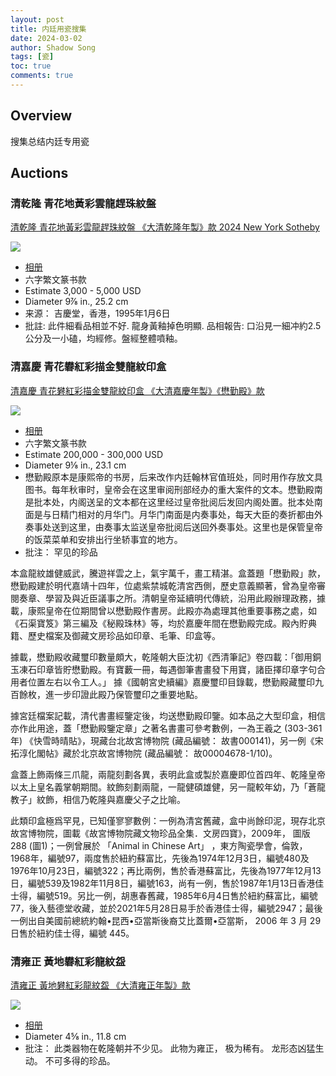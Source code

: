 ```yaml
---
layout: post
title: 内廷用瓷搜集
date: 2024-03-02
author: Shadow Song
tags: [瓷]
toc: true
comments: true
---
```


## Overview

搜集总结内廷专用瓷

	

## Auctions

### 清乾隆 青花地黃彩雲龍趕珠紋盤

[清乾隆 青花地黃彩雲龍趕珠紋盤 《大清乾隆年製》款 2024 New York Sotheby](https://www.sothebys.com/en/buy/auction/2024/important-chinese-art/an-underglaze-blue-and-yellow-enameled-dragon-dish?locale=en)

![](https://lh3.googleusercontent.com/pw/AP1GczOe23D-57bO188-HRWOJN4_x5Dh4x_Pr3tBnyz7JQDCtdHJcjsZBixXU4uXkIkjcmnPO_0PqaEcaciDzRIPGNCFB-KEdMHLazHO-j2Mj70qbMHxxZ1P6RHVFVEv8yJqBPXIGrSywrCt_S4KPvxM5Aw8Rg=w1294-h1294-s-no-gm?authuser=1)

- [相册](https://photos.app.goo.gl/Rwnkjpy5AtavpDNq5)
- 六字繁文篆书款
- Estimate 3,000 - 5,000 USD
- Diameter 9⅞ in., 25.2 cm
- 来源： 吉慶堂，香港，1995年1月6日
- 批註: 此件細看品相並不好. 龍身黃釉掉色明顯. 品相報告: 口沿見一細冲約2.5公分及一小磕，均經修。盤經整體噴釉。

### 清嘉慶 青花礬紅彩描金雙龍紋印盒

[清嘉慶 青花礬紅彩描金雙龍紋印盒 《大清嘉慶年製》《懋勤殿》款](https://www.sothebys.com/en/buy/auction/2024/important-chinese-art/a-rare-imperial-gilt-decorated-iron-red-and?locale=en)

![](https://lh3.googleusercontent.com/pw/AP1GczNORtU8Ivhl0ep6LaKMWaFv6Z3OZ_Wk6pCBADU5D-Uk9HOo8bZVAF73jo4fF_SG6bQfqxiheuVBgrlolsu72n4L-9vqpKG7hAWNhm3zefi4AYauMmOl6qhS1HCoR6wL20b8TW4XhDEdR2BClbq1IPdQuA=w1294-h1294-s-no-gm?authuser=1)

- [相册](https://photos.app.goo.gl/ptdErn48doU8pvAv6)
- 六字繁文篆书款
- Estimate 200,000 - 300,000 USD
- Diameter 9⅛ in., 23.1 cm
- 懋勤殿原本是康熙帝的书房，后来改作内廷翰林官值班处，同时用作存放文具图书。每年秋审时，皇帝会在这里审阅刑部经办的重大案件的文本。懋勤殿南是批本处，内阁送呈的文本都在这里经过皇帝批阅后发回内阁处置。批本处南面是与日精门相对的月华门。月华门南面是内奏事处，每天大臣的奏折都由外奏事处送到这里，由奏事太监送皇帝批阅后送回外奏事处。这里也是保管皇帝的饭菜菜单和安排出行坐轿事宜的地方。
- 批注： 罕见的珍品

本盒龍紋雄健威武，騰遊祥雲之上，氣宇萬千，畫工精湛。盒蓋題「懋勤殿」款，懋勤殿建於明代嘉靖十四年，位處紫禁城乾清宮西側，歷史意義顯著，曾為皇帝審閱奏章、學習及與近臣議事之所。清朝皇帝延續明代傳統，沿用此殿辦理政務，據載，康熙皇帝在位期間曾以懋勤殿作書房。此殿亦為處理其他重要事務之處，如《石渠寶笈》第三編及《秘殿珠林》等，均於嘉慶年間在懋勤殿完成。殿內貯典籍、歷史檔案及御藏文房珍品如印章、毛筆、印盒等。



據載，懋勤殿收藏璽印數量頗大，乾隆朝大臣沈初《西清筆記》卷四載：「御用銅玉凍石印章皆貯懋勤殿。有寶藪一冊，每遇御筆書畫發下用寶，諸臣擇印章字句合用者位置左右以令工人。」 據《國朝宮史續編》嘉慶璽印目錄載，懋勤殿藏璽印九百餘枚，進一步印證此殿乃保管璽印之重要地點。



據宮廷檔案記載，清代書畫經鑒定後，均送懋勤殿印鑒。如本品之大型印盒，相信亦作此用途，蓋「懋勤殿鑒定章」之著名書畫可參考數例，一為王羲之 (303-361年) 《快雪時晴貼》，現藏台北故宮博物院 (藏品編號： 故書000141)，另一例《宋拓淳化閣帖》藏於北京故宮博物院 (藏品編號： 故00004678-1/10)。



盒蓋上飾兩條三爪龍，兩龍刻劃各異，表明此盒或製於嘉慶即位首四年、乾隆皇帝以太上皇名義掌朝期間。紋飾刻劃兩龍，一龍健碩雄健，另一龍較年幼，乃「蒼龍教子」紋飾，相信乃乾隆與嘉慶父子之比喻。



此類印盒極爲罕見，已知僅寥寥數例：一例為清宮舊藏，盒中尚餘印泥，現存北京故宮博物院，圖載《故宮博物院藏文物珍品全集．文房四寶》，2009年， 圖版288 (圖1)；一例曾展於 「Animal in Chinese Art」 ，東方陶瓷學會，倫敦，1968年，編號97，兩度售於紐約蘇富比，先後為1974年12月3日，編號480及1976年10月23日，編號322；再比兩例，售於香港蘇富比，先後為1977年12月13日，編號539及1982年11月8日，編號163，尚有一例，售於1987年1月13日香港佳士得，編號519。另比一例，胡惠春舊藏，1985年6月4日售於紐約蘇富比，編號77，後入藝德堂收藏，並於2021年5月28日易手於香港佳士得，編號2947；最後一例出自美國前總統約翰•昆西•亞當斯後裔艾比蓋爾•亞當斯， 2006 年 3 月 29 日售於紐約佳士得，編號 445。

### 清雍正 黃地礬紅彩龍紋盌

[清雍正 黃地礬紅彩龍紋盌 《大清雍正年製》款](https://www.sothebys.com/en/buy/auction/2024/important-chinese-art/a-rare-yellow-ground-and-iron-red-decorated-dragon?locale=en)

![](https://lh3.googleusercontent.com/pw/AP1GczNSbVANPEC7Drme-B9A3ZOpnfdFFseGz7iofOrrT7N3K5AiOHCJSu8d1rWHMoWUAVGVvzttYitoElx--7nqsMUkmuUienXxG-ZLhrFjbjtpaJ4XtwGRtNnXSPw82ZgNuP38kaow32_fHYgbLq0pCAvylA=w1294-h1294-s-no-gm?authuser=1)

- [相册](https://photos.app.goo.gl/nfbqAhBpSkz8vRHYA)
- Diameter 4⅝ in., 11.8 cm
- 批注： 此类器物在乾隆朝并不少见。 此物为雍正， 极为稀有。 龙形态凶猛生动。 不可多得的珍品。 